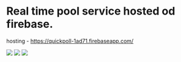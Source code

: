 # Real time pool service hosted od firebase.

hosting - https://quickpoll-1ad71.firebaseapp.com/

![](https://i.imgur.com/DovDUQ4.png)
![](https://i.imgur.com/08ciCQG.png)
![](https://i.imgur.com/l6EM2dE.png)

